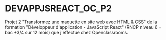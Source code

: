 # DEVAPPJSREACT_OC_P2
Projet 2 "Transformez une maquette en site web avec HTML &amp; CSS" de la formation "Développeur d'application - JavaScript React" (RNCP niveau 6 = bac +3/4 sur 12 mois) que j'effectue chez Openclassrooms.

